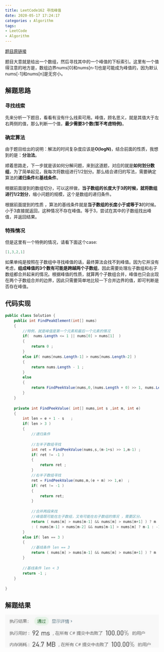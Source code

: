 ```yaml
---
title: LeetCode162 寻找峰值
date: 2020-05-17 17:24:17
categories : Algorithm
tags:
- LeetCode
- Algorithm
---
```


[题目原链接](https://leetcode-cn.com/problems/find-peak-element/)

题目大意就是给出一个数组，然后寻找其中的一个峰值的下标索引。这里有一个值得注意的地方是，数组边界nums[0]和nums[n-1]也是可能成为峰值的，因为默认nums[-1]和nums[n]是无穷小。

## 解题思路

### 寻找线索

先来分析一下题目，看看有没有什么线索可用。峰值，顾名思义，就是其值大于左右两侧的值，那么判断一个值，**最少需要3个数(暂不考虑特例)**。

### 确定算法

由于题目给出的说明：解法的时间复杂度应该是**O(logN)**，结合前面的性质，我想到的是：**分治法**。

顺着思路走，下一步就是该如何分解问题，来到这道题，对应的就是**如何划分数组**，为了简单起见，我每次将数组进行1/2划分。那么结合递归的写法，需要确定算法的**递归条件**和**基线条件**。

根据前面提到的数组切分，可以这样做，**当子数组的长度大于3的时候，就将数组进行1/2划分**，缩小问题的规模，这个是数组的递归条件。

根据前面提到的性质 ，算法的基线条件就是**当子数组的长度小于或等于3**的时候。小于3直接就返回，这种情况不存在峰值。等于3，尝试在其中的子数组找出峰值，并返回结果。

### 特殊情况 

但是这里有一个特例的情况，请看下面这个case:

```c#
[1,3,2,1]
```

如果单纯是按照在子数组中寻找峰值的话，最终算法会找不到峰值。因为它并没有考虑，**组成峰值的3个数有可能是跨越两个子数组**，因此需要处理左子数组和右子数组都合并起来的情况。根据峰值的性质，就算两个子数组合并，峰值也只会出现在两个子数组合并的边界，因此只需要简单地比较一下合并边界的值，即可判断是否存在峰值。



## 代码实现

```c#
public class Solution {
    public int FindPeakElement(int[] nums)
    {
        //特例，就是峰值是第一个元素和最后一个元素的情况
        if(  nums.Length <= 1 || nums[0] > nums[1]  )
        {
            return 0 ; 
        }
        else if( nums[nums.Length-1] > nums[nums.Length-2] )
        {
            return nums.Length - 1 ; 
        }
        else
        {
            return FindPeekValue(nums,0,(nums.Length + 0) >> 1, nums.Length-1)  ; 
        }
    }

    private int FindPeekValue( int[] nums,int s ,int m, int e)
    {
        int len = e + 1 - s   ;
        if( len > 3 )
        {
            //递归条件
            
            //左半子数组寻找
            int ret = FindPeekValue(nums,s,(m-1+s) >> 1,m-1) ;
            if( ret != -1 )
            {
                return ret ; 
            }
            //右半子数组寻找
            ret = FindPeekValue(nums,m,(e + m) >> 1,e)  ; 
            if( ret != -1 )
            {
                return ret; 
            }
            
            //合并两段来找
            //峰值既可能在左子数组，又有可能在右子数组的情况 ，需要区分。
            return ( nums[m] > nums[m-1] && nums[m] > nums[m+1] ) ? m 
            : ( nums[m-1] > nums[m-2] && nums[m-1] > nums[m] ? m-1 : -1 )  ; 
        }
        else if( len == 3 )
        {
            //基线条件 len == 3
            return ( nums[m] > nums[m-1] && nums[m] > nums[m+1] ) ? m : -1  ;
        }

        //基线条件 len < 3
        return -1 ;
    }

}
```

## 解题结果

![result](https://raw.githubusercontent.com/Seed-XL/ArticlePicture/master/20200713004326.png)

